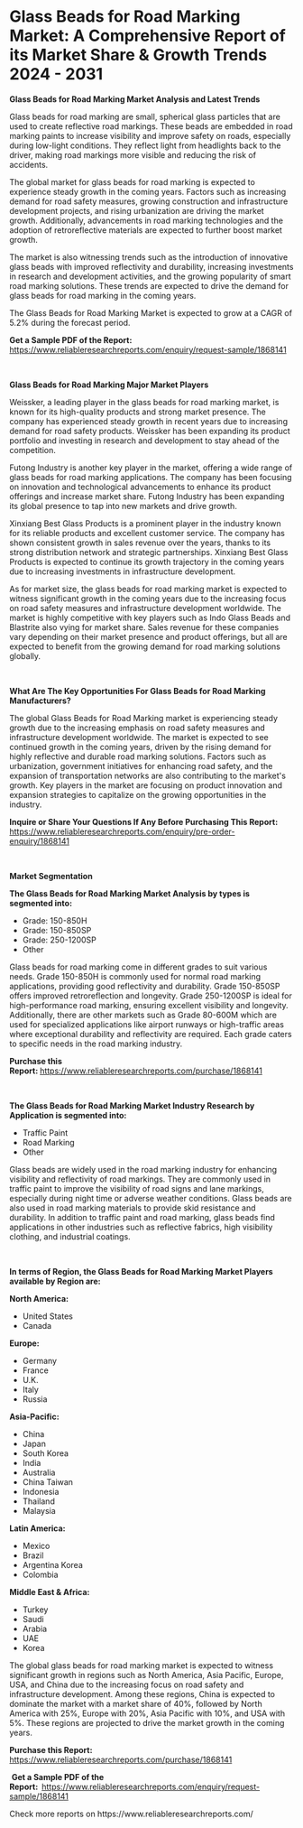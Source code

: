 <p><h1>Glass Beads for Road Marking Market: A Comprehensive Report of its Market Share & Growth Trends 2024 - 2031</h1></p><p><strong>Glass Beads for Road Marking Market Analysis and Latest Trends</strong></p>
<p><p>Glass beads for road marking are small, spherical glass particles that are used to create reflective road markings. These beads are embedded in road marking paints to increase visibility and improve safety on roads, especially during low-light conditions. They reflect light from headlights back to the driver, making road markings more visible and reducing the risk of accidents.</p><p>The global market for glass beads for road marking is expected to experience steady growth in the coming years. Factors such as increasing demand for road safety measures, growing construction and infrastructure development projects, and rising urbanization are driving the market growth. Additionally, advancements in road marking technologies and the adoption of retroreflective materials are expected to further boost market growth.</p><p>The market is also witnessing trends such as the introduction of innovative glass beads with improved reflectivity and durability, increasing investments in research and development activities, and the growing popularity of smart road marking solutions. These trends are expected to drive the demand for glass beads for road marking in the coming years.</p><p>The Glass Beads for Road Marking Market is expected to grow at a CAGR of 5.2% during the forecast period.</p></p>
<p><strong>Get a Sample PDF of the Report:&nbsp;</strong> <a href="https://www.reliableresearchreports.com/enquiry/request-sample/1868141">https://www.reliableresearchreports.com/enquiry/request-sample/1868141</a></p>
<p>&nbsp;</p>
<p><strong>Glass Beads for Road Marking Major Market Players</strong></p>
<p><p>Weissker, a leading player in the glass beads for road marking market, is known for its high-quality products and strong market presence. The company has experienced steady growth in recent years due to increasing demand for road safety products. Weissker has been expanding its product portfolio and investing in research and development to stay ahead of the competition.</p><p>Futong Industry is another key player in the market, offering a wide range of glass beads for road marking applications. The company has been focusing on innovation and technological advancements to enhance its product offerings and increase market share. Futong Industry has been expanding its global presence to tap into new markets and drive growth.</p><p>Xinxiang Best Glass Products is a prominent player in the industry known for its reliable products and excellent customer service. The company has shown consistent growth in sales revenue over the years, thanks to its strong distribution network and strategic partnerships. Xinxiang Best Glass Products is expected to continue its growth trajectory in the coming years due to increasing investments in infrastructure development.</p><p>As for market size, the glass beads for road marking market is expected to witness significant growth in the coming years due to the increasing focus on road safety measures and infrastructure development worldwide. The market is highly competitive with key players such as Indo Glass Beads and Blastrite also vying for market share. Sales revenue for these companies vary depending on their market presence and product offerings, but all are expected to benefit from the growing demand for road marking solutions globally.</p></p>
<p>&nbsp;</p>
<p><strong>What Are The Key Opportunities For Glass Beads for Road Marking Manufacturers?</strong></p>
<p><p>The global Glass Beads for Road Marking market is experiencing steady growth due to the increasing emphasis on road safety measures and infrastructure development worldwide. The market is expected to see continued growth in the coming years, driven by the rising demand for highly reflective and durable road marking solutions. Factors such as urbanization, government initiatives for enhancing road safety, and the expansion of transportation networks are also contributing to the market's growth. Key players in the market are focusing on product innovation and expansion strategies to capitalize on the growing opportunities in the industry.</p></p>
<p><strong>Inquire or Share Your Questions If Any Before Purchasing This Report:</strong> <a href="https://www.reliableresearchreports.com/enquiry/pre-order-enquiry/1868141">https://www.reliableresearchreports.com/enquiry/pre-order-enquiry/1868141</a></p>
<p>&nbsp;</p>
<p><strong>Market Segmentation</strong></p>
<p><strong>The Glass Beads for Road Marking Market Analysis by types is segmented into:</strong></p>
<p><ul><li>Grade: 150-850H</li><li>Grade: 150-850SP</li><li>Grade: 250-1200SP</li><li>Other</li></ul></p>
<p><p>Glass beads for road marking come in different grades to suit various needs. Grade 150-850H is commonly used for normal road marking applications, providing good reflectivity and durability. Grade 150-850SP offers improved retroreflection and longevity. Grade 250-1200SP is ideal for high-performance road marking, ensuring excellent visibility and longevity. Additionally, there are other markets such as Grade 80-600M which are used for specialized applications like airport runways or high-traffic areas where exceptional durability and reflectivity are required. Each grade caters to specific needs in the road marking industry.</p></p>
<p><strong>Purchase this Report:&nbsp;</strong><a href="https://www.reliableresearchreports.com/purchase/1868141">https://www.reliableresearchreports.com/purchase/1868141</a></p>
<p>&nbsp;</p>
<p><strong>The Glass Beads for Road Marking Market Industry Research by Application is segmented into:</strong></p>
<p><ul><li>Traffic Paint</li><li>Road Marking</li><li>Other</li></ul></p>
<p><p>Glass beads are widely used in the road marking industry for enhancing visibility and reflectivity of road markings. They are commonly used in traffic paint to improve the visibility of road signs and lane markings, especially during night time or adverse weather conditions. Glass beads are also used in road marking materials to provide skid resistance and durability. In addition to traffic paint and road marking, glass beads find applications in other industries such as reflective fabrics, high visibility clothing, and industrial coatings.</p></p>
<p>&nbsp;</p>
<p><strong>In terms of Region, the Glass Beads for Road Marking Market Players available by Region are:</strong></p>
<p>
    <p> <strong> North America: </strong>
        <ul>
            <li>United States</li>
            <li>Canada</li>
        </ul>
        </p> 
    <p> <strong> Europe: </strong>
        <ul>
            <li>Germany</li>
            <li>France</li>
            <li>U.K.</li>
            <li>Italy</li>
            <li>Russia</li>
        </ul>
        </p> 
    <p> <strong> Asia-Pacific: </strong>
        <ul>
            <li>China</li>
            <li>Japan</li>
            <li>South Korea</li>
            <li>India</li>
            <li>Australia</li>
            <li>China Taiwan</li>
            <li>Indonesia</li>
            <li>Thailand</li>
            <li>Malaysia</li>
        </ul>
        </p> 
    <p> <strong> Latin America: </strong>
        <ul>
            <li>Mexico</li>
            <li>Brazil</li>
            <li>Argentina Korea</li>
            <li>Colombia</li>
        </ul>
        </p> 
    <p> <strong> Middle East & Africa: </strong>
        <ul>
            <li>Turkey</li>
            <li>Saudi</li>
            <li>Arabia</li>
            <li>UAE</li>
            <li>Korea</li>
        </ul>
    </p>
    </p>
<p><p>The global glass beads for road marking market is expected to witness significant growth in regions such as North America, Asia Pacific, Europe, USA, and China due to the increasing focus on road safety and infrastructure development. Among these regions, China is expected to dominate the market with a market share of 40%, followed by North America with 25%, Europe with 20%, Asia Pacific with 10%, and USA with 5%. These regions are projected to drive the market growth in the coming years.</p></p>
<p><strong>Purchase this Report: </strong><a href="https://www.reliableresearchreports.com/purchase/1868141">https://www.reliableresearchreports.com/purchase/1868141</a></p>
<p>&nbsp;<strong>Get a Sample PDF of the Report:&nbsp;&nbsp;</strong><a href="https://www.reliableresearchreports.com/enquiry/request-sample/1868141">https://www.reliableresearchreports.com/enquiry/request-sample/1868141</a></p>
<p><strong></strong></p>
<p>Check more reports on https://www.reliableresearchreports.com/</p>